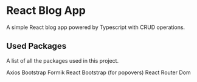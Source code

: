 # React Blog App

A simple React blog app powered by Typescript with CRUD operations.

## Used Packages

A list of all the packages used in this project.

Axios
Bootstrap
Formik
React Bootstrap (for popovers)
React Router Dom
